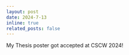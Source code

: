 ```yaml
---
layout: post
date: 2024-7-13
inline: true
related_posts: false
---
```


My Thesis poster got accepted at CSCW 2024!